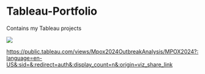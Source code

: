 # Tableau-Portfolio

Contains my Tableau projects

<div class='tableauPlaceholder' id='viz1730202674950' style='position: relative'><noscript><a href='#'><img alt=' ' src='https:&#47;&#47;public.tableau.com&#47;static&#47;images&#47;Mp&#47;Mpox2024OutbreakAnalysis&#47;MPOX2024&#47;1_rss.png' style='border: none' /></a></noscript><object class='tableauViz'  style='display:none;'><param name='host_url' value='https%3A%2F%2Fpublic.tableau.com%2F' /> <param name='embed_code_version' value='3' /> <param name='site_root' value='' /><param name='name' value='Mpox2024OutbreakAnalysis&#47;MPOX2024' /><param name='tabs' value='yes' /><param name='toolbar' value='yes' /><param name='static_image' value='https:&#47;&#47;public.tableau.com&#47;static&#47;images&#47;Mp&#47;Mpox2024OutbreakAnalysis&#47;MPOX2024&#47;1.png' /> <param name='animate_transition' value='yes' /><param name='display_static_image' value='yes' /><param name='display_spinner' value='yes' /><param name='display_overlay' value='yes' /><param name='display_count' value='yes' /><param name='language' value='en-US' /></object></div>                <script type='text/javascript'>                    var divElement = document.getElementById('viz1730202674950');                    var vizElement = divElement.getElementsByTagName('object')[0];                    if ( divElement.offsetWidth > 800 ) { vizElement.style.minWidth='1100px';vizElement.style.maxWidth='100%';vizElement.style.minHeight='600px';vizElement.style.maxHeight=(divElement.offsetWidth*0.75)+'px';} else if ( divElement.offsetWidth > 500 ) { vizElement.style.minWidth='1100px';vizElement.style.maxWidth='100%';vizElement.style.minHeight='600px';vizElement.style.maxHeight=(divElement.offsetWidth*0.75)+'px';} else { vizElement.style.width='100%';vizElement.style.minHeight='1600px';vizElement.style.maxHeight=(divElement.offsetWidth*1.77)+'px';}                     var scriptElement = document.createElement('script');                    scriptElement.src = 'https://public.tableau.com/javascripts/api/viz_v1.js'; vizElement.parentNode.insertBefore(scriptElement, vizElement); </script>



https://public.tableau.com/views/Mpox2024OutbreakAnalysis/MPOX2024?:language=en-US&:sid=&:redirect=auth&:display_count=n&:origin=viz_share_link

